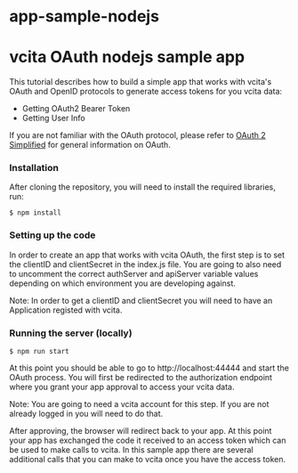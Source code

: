 # app-sample-nodejs

vcita OAuth nodejs sample app
==========================

This tutorial describes how to build a simple app that works with vcita's OAuth and OpenID protocols to generate access tokens for you vcita data:

  - Getting OAuth2 Bearer Token
  - Getting User Info
 
 If you are not familiar with the OAuth protocol, please refer to [OAuth 2 Simplified](https://aaronparecki.com/oauth-2-simplified/) for general information on OAuth.
 
### Installation

After cloning the repository, you will need to install the required libraries, run:

    $ npm install

    
### Setting up the code

In order to create an app that works with vcita OAuth, the first step is to set the clientID and clientSecret in the index.js file. You are going to also need to uncomment the correct authServer and apiServer variable values depending on which environment you are developing against.

Note: In order to get a clientID and clientSecret you will need to have an Application registed with vcita.


### Running the server (locally)

    $ npm run start

At this point you should be able to go to http://localhost:44444 and start the OAuth process. You will first be redirected to the authorization endpoint where  you grant your app approval to access your vcita data. 

Note: You are going to need a vcita account for this step. If you are not already logged in you will need to do that.

After approving, the browser will redirect back to your app. At this point your app has exchanged the code it received to an access token which can be used to make calls to vcita. In this sample app there are several additional calls that you can make to vcita once you have the access token.

